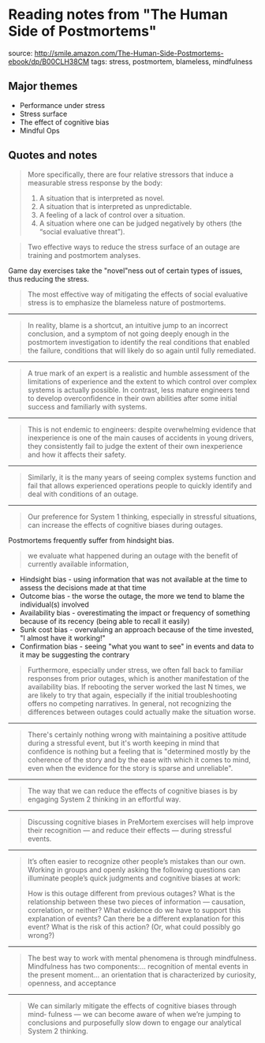 # Reading notes from "The Human Side of Postmortems"

source: http://smile.amazon.com/The-Human-Side-Postmortems-ebook/dp/B00CLH38CM
tags: stress, postmortem, blameless, mindfulness

## Major themes

* Performance under stress
* Stress surface
* The effect of cognitive bias
* Mindful Ops

## Quotes and notes

> More specifically, there are four relative stressors that induce a measurable stress response by the body:
>
> 1. A situation that is interpreted as novel.
> 2. A situation that is interpreted as unpredictable.
> 3. A feeling of a lack of control over a situation.
> 4. A situation where one can be judged negatively by others (the “social evaluative threat”).

> Two effective ways to reduce the stress surface of an outage are training and postmortem analyses.

Game day exercises take the "novel"ness out of certain types of issues, thus reducing the stress.

> The most effective way of mitigating the effects of social evaluative stress is to emphasize the blameless nature of postmortems. 

---

> In reality, blame is a shortcut, an intuitive jump to an incorrect conclusion, and a symptom of not going deeply enough in the postmortem investigation to identify the real conditions that enabled the failure, conditions that will likely do so again until fully remediated.

---

> A true mark of an expert is a realistic and humble assessment of the limitations of experience and the extent to which control over complex systems is actually possible. In contrast, less mature engineers tend to develop overconfidence in their own abilities after some initial success and familiarly with systems.

---

> This is not endemic to engineers: despite overwhelming evidence that inexperience is one of the main causes of accidents in young drivers, they consistently fail to judge the extent of their own inexperience and how it affects their safety.

---

> Similarly, it is the many years of seeing complex systems function and fail that allows experienced operations people to quickly identify and deal with conditions of an outage.

---

> Our preference for System 1 thinking, especially in stressful situations, can increase the effects of cognitive biases during outages.

Postmortems frequently suffer from hindsight bias.

> we evaluate what happened during an outage with the benefit of currently available information,

* Hindsight bias - using information that was not available at the time to assess the decisions made at that time
* Outcome bias - the worse the outage, the more we tend to blame the individual(s) involved
* Availability bias - overestimating the impact or frequency of something because of its recency (being able to recall it easily)
* Sunk cost bias - overvaluing an approach because of the time invested, "I almost have it working!"
* Confirmation bias - seeing "what you want to see" in events and data to it may be suggesting the contrary

> Furthermore, especially under stress, we often fall back to familiar responses from prior outages, which is another manifestation of the availability bias. If rebooting the server worked the last N times, we are likely to try that again, especially if the initial troubleshooting offers no competing narratives. In general, not recognizing the differences between outages could actually make the situation worse.

---

> There's certainly nothing wrong with maintaining a positive attitude during a stressful event, but it's worth keeping in mind that confidence is nothing but a feeling that is "determined mostly by the coherence of the story and by the ease with which it comes to mind, even when the evidence for the story is sparse and unreliable".

---

> The way that we can reduce the effects of cognitive biases is by engaging System 2 thinking in an effortful way.

---

> Discussing cognitive biases in PreMortem exercises will help improve their recognition — and reduce their effects — during stressful events.

---

> It’s often easier to recognize other people’s mistakes than our own. Working in groups and openly asking the following questions can illuminate people’s quick judgments and cognitive biases at work:
> 
> How is this outage different from previous outages?
> What is the relationship between these two pieces of information — causation, correlation, or neither?
> What evidence do we have to support this explanation of events? Can there be a different explanation for this event?
> What is the risk of this action? (Or, what could possibly go wrong?)

---

> The best way to work with mental phenomena is through mindfulness. Mindfulness has two components:... recognition of mental events in the present moment... an orientation that is characterized by curiosity, openness, and acceptance

---

> We can similarly mitigate the effects of cognitive biases through mind‐ fulness — we can become aware of when we’re jumping to conclusions and purposefully slow down to engage our analytical System 2 thinking.
